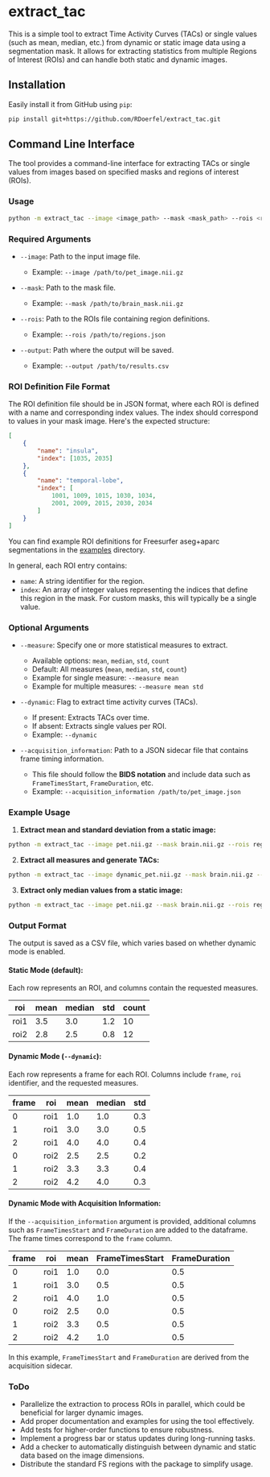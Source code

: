 
# extract_tac

This is a simple tool to extract Time Activity Curves (TACs) or single values (such as mean, median, etc.) from dynamic or static image data using a segmentation mask. It allows for extracting statistics from multiple Regions of Interest (ROIs) and can handle both static and dynamic images.

## Installation

Easily install it from GitHub using `pip`:

```bash
pip install git+https://github.com/RDoerfel/extract_tac.git
```

## Command Line Interface

The tool provides a command-line interface for extracting TACs or single values from images based on specified masks and regions of interest (ROIs).

### Usage

```bash
python -m extract_tac --image <image_path> --mask <mask_path> --rois <rois_path> --output <output_path> [options]
```

### Required Arguments

- `--image`: Path to the input image file.
  - Example: `--image /path/to/pet_image.nii.gz`

- `--mask`: Path to the mask file.
  - Example: `--mask /path/to/brain_mask.nii.gz`

- `--rois`: Path to the ROIs file containing region definitions.
  - Example: `--rois /path/to/regions.json`

- `--output`: Path where the output will be saved.
  - Example: `--output /path/to/results.csv`

### ROI Definition File Format

The ROI definition file should be in JSON format, where each ROI is defined with a name and corresponding index values. The index should correspond to values in your mask image. Here's the expected structure:

```json
[
    {
        "name": "insula",
        "index": [1035, 2035]
    },
    {
        "name": "temporal-lobe",
        "index": [
            1001, 1009, 1015, 1030, 1034,
            2001, 2009, 2015, 2030, 2034
        ]
    }
]
```

You can find example ROI definitions for Freesurfer aseg+aparc segmentations in the [examples](./bin) directory.

In general, each ROI entry contains:
- `name`: A string identifier for the region.
- `index`: An array of integer values representing the indices that define this region in the mask. For custom masks, this will typically be a single value.

### Optional Arguments

- `--measure`: Specify one or more statistical measures to extract.
  - Available options: `mean`, `median`, `std`, `count`
  - Default: All measures (`mean`, `median`, `std`, `count`)
  - Example for single measure: `--measure mean`
  - Example for multiple measures: `--measure mean std`

- `--dynamic`: Flag to extract time activity curves (TACs).
  - If present: Extracts TACs over time.
  - If absent: Extracts single values per ROI.
  - Example: `--dynamic`

- `--acquisition_information`: Path to a JSON sidecar file that contains frame timing information.
  - This file should follow the **BIDS notation** and include data such as `FrameTimesStart`, `FrameDuration`, etc.
  - Example: `--acquisition_information /path/to/pet_image.json`

### Example Usage

1. **Extract mean and standard deviation from a static image:**

```bash
python -m extract_tac --image pet.nii.gz --mask brain.nii.gz --rois regions.json --output results.csv --measure mean std
```

2. **Extract all measures and generate TACs:**

```bash
python -m extract_tac --image dynamic_pet.nii.gz --mask brain.nii.gz --rois regions.json --output tacs.csv --dynamic
```

3. **Extract only median values from a static image:**

```bash
python -m extract_tac --image pet.nii.gz --mask brain.nii.gz --rois regions.json --output median_values.csv --measure median
```

### Output Format

The output is saved as a CSV file, which varies based on whether dynamic mode is enabled.

#### Static Mode (default):
Each row represents an ROI, and columns contain the requested measures.

| roi      | mean  | median | std   | count |
|----------|-------|--------|-------|-------|
| roi1     | 3.5   | 3.0    | 1.2   | 10    |
| roi2     | 2.8   | 2.5    | 0.8   | 12    |

#### Dynamic Mode (`--dynamic`):
Each row represents a frame for each ROI. Columns include `frame`, `roi` identifier, and the requested measures.

| frame | roi   | mean  | median | std   |
|-------|-------|-------|--------|-------|
| 0     | roi1  | 1.0   | 1.0    | 0.3   |
| 1     | roi1  | 3.0   | 3.0    | 0.5   |
| 2     | roi1  | 4.0   | 4.0    | 0.4   |
| 0     | roi2  | 2.5   | 2.5    | 0.2   |
| 1     | roi2  | 3.3   | 3.3    | 0.4   |
| 2     | roi2  | 4.2   | 4.0    | 0.3   |

#### Dynamic Mode with Acquisition Information:
If the `--acquisition_information` argument is provided, additional columns such as `FrameTimesStart` and `FrameDuration` are added to the dataframe. The frame times correspond to the `frame` column.

| frame | roi   | mean  | FrameTimesStart | FrameDuration |
|-------|-------|-------|-----------------|---------------|
| 0     | roi1  | 1.0   | 0.0             | 0.5           |
| 1     | roi1  | 3.0   | 0.5             | 0.5           |
| 2     | roi1  | 4.0   | 1.0             | 0.5           |
| 0     | roi2  | 2.5   | 0.0             | 0.5           |
| 1     | roi2  | 3.3   | 0.5             | 0.5           |
| 2     | roi2  | 4.2   | 1.0             | 0.5           |

In this example, `FrameTimesStart` and `FrameDuration` are derived from the acquisition sidecar.

### ToDo

- Parallelize the extraction to process ROIs in parallel, which could be beneficial for larger dynamic images.
- Add proper documentation and examples for using the tool effectively.
- Add tests for higher-order functions to ensure robustness.
- Implement a progress bar or status updates during long-running tasks.
- Add a checker to automatically distinguish between dynamic and static data based on the image dimensions.
- Distribute the standard FS regions with the package to simplify usage.
